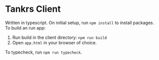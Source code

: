 # Tankrs Client

Written in typescript. On initial setup, run `npm install` to install packages. To build an run app:

1. Run build in the client directory: `npm run build`
2. Open `app.html` in your browser of choice.

To typecheck, run `npm run typecheck`.
